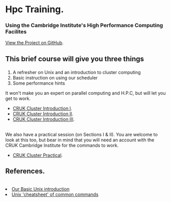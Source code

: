 # Hpc Training.  
### Using the Cambridge Institute&#39;s High Performance Computing Facilites</p>


[View the Project on GitHub](https://github.com/bioinformatics-core-shared-training/hpc).   


## This brief course will give you three things</p>

1. A refresher on Unix and an introduction to cluster computing
2. Basic instruction on using our scheduler
3. Some performance hints

It won't make you an expert on parallel computing and H.P.C, but will let you get to work.  

* [CRUK Cluster Introduction I](CRUKClusterIntroductionI.pdf).  
* [CRUK Cluster Introduction II](https://rawgit.com/bioinformatics-core-shared-training/hpc/master/CRUKClusterIntroductionII.pdf).  
* [CRUK Cluster Introduction III](https://rawgit.com/bioinformatics-core-shared-training/hpc/master/CRUKClusterIntroductionIII.pdf).  
<br>
We also have a practical session (on Sections I & II). You are welcome to look at this too, but bear in mind that you will 
need an account with the CRUK Cambridge Institute for the commands to work.  

* [CRUK Cluster Practical](CRUKClusterPracticalSessions-SLURM.pdf).  

## References.  

<br>
<li><a target="_blank" href="https://github.com/bioinformatics-core-shared-training/shell-novice">Our Basic Unix introduction</a></li>
<li><a target="_blank" href="http://bioinformatics-core-shared-training.github.io/shell-novice/unixref.pdf">Unix 'cheatsheet' of common commands</a></li>
